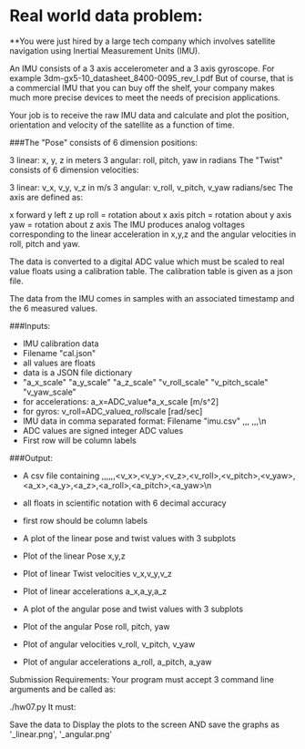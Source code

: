 # Real world data problem:
**You were just hired by a large tech company which involves satellite navigation using Inertial Measurement Units (IMU). 

An IMU consists of a 3 axis accelerometer and a 3 axis gyroscope. For example 3dm-gx5-10_datasheet_8400-0095_rev_l.pdf   But of course, that is a commercial IMU that you can buy off the shelf, your company makes much more precise devices to meet the needs of precision applications.

Your job is to receive the raw IMU data and calculate and plot the position, orientation and velocity of the satellite as a function of time. 

###The "Pose" consists of 6 dimension positions: 

3 linear:  x, y, z in meters
3 angular:  roll, pitch, yaw in radians
The "Twist" consists of 6 dimension velocities: 

3 linear:  v_x, v_y, v_z in m/s
3 angular:  v_roll, v_pitch, v_yaw radians/sec
The axis are defined as:

x forward
y left
z up
roll = rotation about x axis
pitch = rotation about y axis
yaw = rotation about z axis
The IMU produces analog voltages corresponding to the linear acceleration in x,y,z and the angular velocities in roll, pitch and yaw.

The data is converted to a digital ADC value which must be scaled to real value floats using a calibration table.  The calibration table is given as a json file.

The data from the IMU comes in samples with an associated timestamp and the 6 measured values.

###Inputs:
- IMU calibration data
- Filename "cal.json"
- all values are floats
- data is a JSON file dictionary
- "a_x_scale" "a_y_scale" "a_z_scale" "v_roll_scale" "v_pitch_scale" "v_yaw_scale"
- for accelerations:  a_x=ADC_value*a_x_scale [m/s^2]
- for gyros:  v_roll=ADC_value*a_roll*scale [rad/sec]
- IMU data in comma separated format: Filename "imu.csv"
<timestamp in microseconds>,<x accel ADC>,<y accel ADC>, <z accel ADC>,<x gyro ADC>,<y gyro ADC>,<z gyro ADC>\n
- ADC values are signed integer ADC values
- First row will be column labels

###Output:

- A csv file containing
<timestamp>,<x>,<y>,<z>,<roll>,<pitch>,<yaw><v_x>,<v_y>,<v_z>,<v_roll>,<v_pitch>,<v_yaw>,<a_x>,<a_y>,<a_z>,<a_roll>,<a_pitch>,<a_yaw>\n

- all floats in scientific notation with 6 decimal accuracy
- first row should be column labels
- A plot of the linear pose and twist values with 3 subplots
- Plot of the linear Pose x,y,z
- Plot of linear Twist velocities v_x,v_y,v_z
- Plot of linear accelerations a_x,a_y,a_z
- A plot of the angular pose and twist values with 3 subplots
- Plot of the angular Pose roll, pitch, yaw
- Plot of angular velocities v_roll, v_pitch, v_yaw
- Plot of angular accelerations a_roll, a_pitch, a_yaw

Submission Requirements:
Your program must accept 3 command line arguments and be called as:

./hw07.py <calibration filename> <imu data filename> <output filename>
It must:

Save the data to <output filename>
Display the plots to the screen
AND save the graphs as '<imu filename>_linear.png', '<imu filename>_angular.png'
